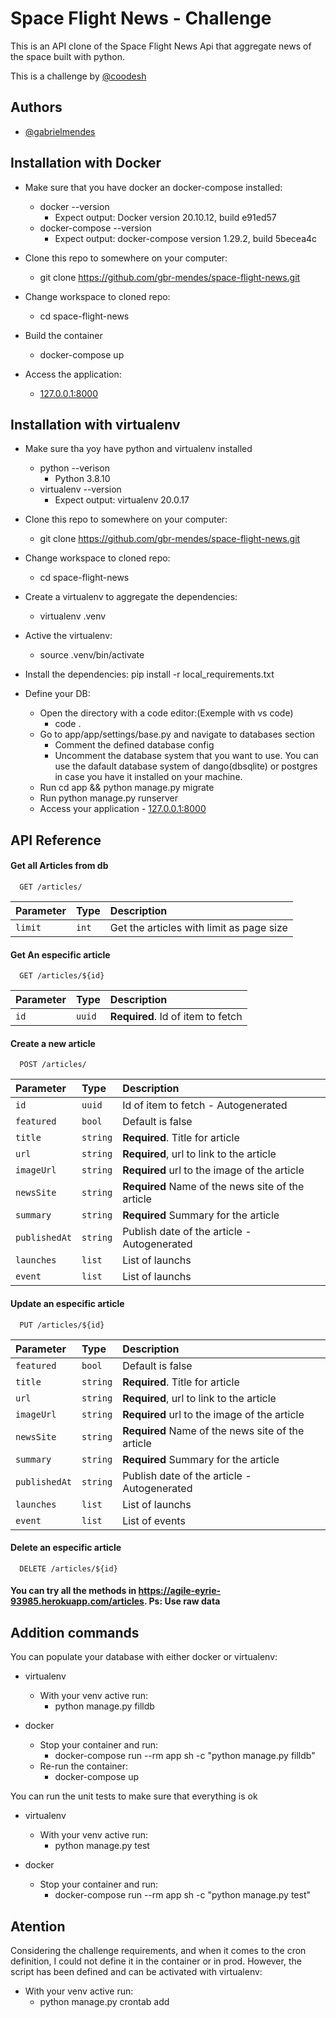 
# Space Flight News - Challenge
This is an API clone of the Space Flight News Api that aggregate news of the space built with python.

This is a challenge by [@coodesh](https://coodesh.com/)


## Authors

- [@gabrielmendes](https://www.github.com/gbr-mendes)


## Installation with Docker
- Make sure that you have docker an docker-compose installed:
    - docker --version
        - Expect output: Docker version 20.10.12, build e91ed57
    - docker-compose --version
        - Expect output: docker-compose version 1.29.2, build 5becea4c

- Clone this repo to somewhere on your computer:
    - git clone https://github.com/gbr-mendes/space-flight-news.git

- Change workspace to cloned repo:
    - cd space-flight-news

- Build the container
    - docker-compose up

- Access the application:
    - [127.0.0.1:8000](http://127.0.0.1:8000)

## Installation with virtualenv
- Make sure tha yoy have python and virtualenv installed
    - python --verison
        - Python 3.8.10
    - virtualenv --version
        - Expect output: virtualenv 20.0.17

- Clone this repo to somewhere on your computer:
    - git clone https://github.com/gbr-mendes/space-flight-news.git

- Change workspace to cloned repo:
    - cd space-flight-news

- Create a virtualenv to aggregate the dependencies:
    - virtualenv .venv

- Active the virtualenv:
    - source .venv/bin/activate

- Install the dependencies:
    pip install -r local_requirements.txt

- Define your DB:
    - Open the directory with a code editor:(Exemple with vs code)
        - code .
    - Go to app/app/settings/base.py and navigate to databases section
        - Comment the defined database config
        - Uncomment the database system that you want to use. You can use the dafault database system of dango(dbsqlite) or postgres in case you have it installed on your machine.
    - Run cd app && python manage.py migrate
    - Run python manage.py runserver
    - Access your application - [127.0.0.1:8000](http://127.0.0.1:8000)


## API Reference

#### Get all Articles from db

```http
  GET /articles/
```

| Parameter | Type     | Description                |
| :-------- | :------- | :------------------------- |
| `limit` | `int` | Get the articles with limit as page size|

#### Get An especific article


```http
  GET /articles/${id}
```

| Parameter | Type     | Description                       |
| :-------- | :------- | :-------------------------------- |
| `id`      | `uuid` | **Required**. Id of item to fetch |


#### Create a new article
```http
  POST /articles/
```

| Parameter | Type     | Description                       |
| :-------- | :------- | :-------------------------------- |
| `id`      | `uuid` | Id of item to fetch - Autogenerated |
| `featured`      | `bool` | Default is false |
| `title`      | `string` | **Required**. Title for article |
| `url`      | `string` | **Required**, url to link to the article |
| `imageUrl`      | `string` | **Required** url to the image of the article |
| `newsSite`      | `string` | **Required** Name of the news site of the article |
| `summary`      | `string` | **Required** Summary for the article |
| `publishedAt`      | `string` | Publish date of the article - Autogenerated|
| `launches`      | `list` | List of launchs |
| `event`      | `list` | List of launchs |


#### Update an especific article
```http
  PUT /articles/${id}
```

| Parameter | Type     | Description                       |
| :-------- | :------- | :-------------------------------- |
| `featured`      | `bool` | Default is false |
| `title`      | `string` | **Required**. Title for article |
| `url`      | `string` | **Required**, url to link to the article |
| `imageUrl`      | `string` | **Required** url to the image of the article |
| `newsSite`      | `string` | **Required** Name of the news site of the article |
| `summary`      | `string` | **Required** Summary for the article |
| `publishedAt`      | `string` | Publish date of the article - Autogenerated|
| `launches`      | `list` | List of launchs |
| `event`      | `list` | List of events |


#### Delete an especific article
```http
  DELETE /articles/${id}
```

#### You can try all the methods in https://agile-eyrie-93985.herokuapp.com/articles. Ps: Use raw data

## Addition commands

You can populate your database with either docker or virtualenv:

- virtualenv
    - With your venv active run:
        - python manage.py filldb

- docker
    - Stop your container and run:
        - docker-compose run --rm app sh -c "python manage.py filldb"
    - Re-run the container:
        - docker-compose up

You can run the unit tests to make sure that everything is ok
- virtualenv
    - With your venv active run:
        - python manage.py test

- docker
    - Stop your container and run:
        - docker-compose run --rm app sh -c "python manage.py test"

## Atention

Considering the challenge requirements, and when it comes to the cron definition, I could not define it in the container or in prod. However, the script has been defined and can be activated with virtualenv:

- With your venv active run:
    - python manage.py crontab add
